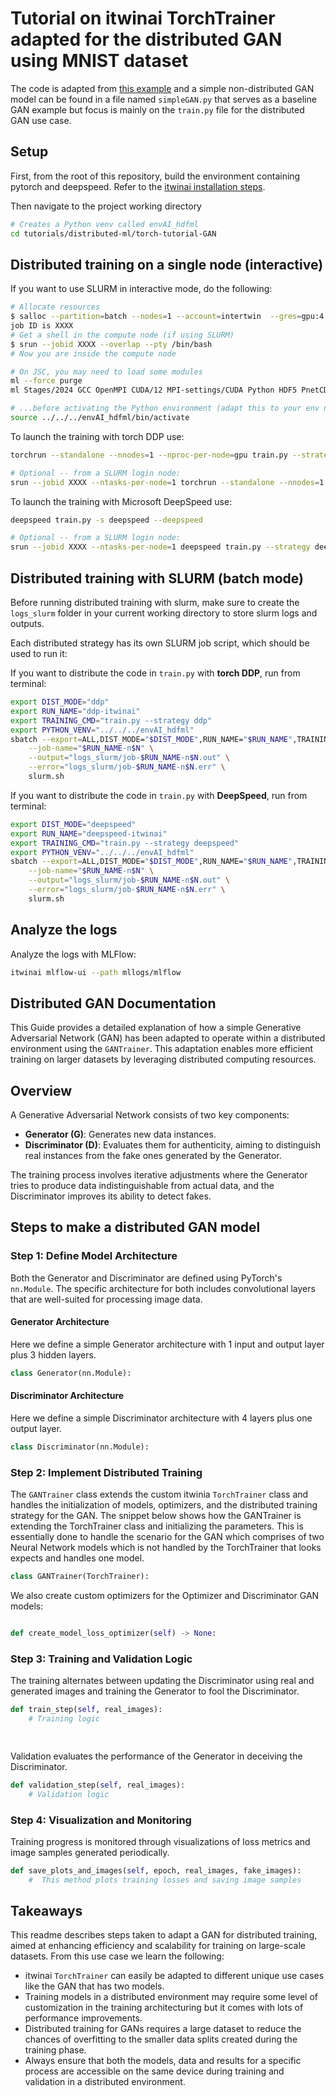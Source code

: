 # Tutorial on itwinai TorchTrainer adapted for the distributed GAN using MNIST dataset

The code is adapted from
[this example](https://github.com/pytorch/examples/blob/main/mnist/main.py)
and a simple non-distributed GAN model can be found in a file named `simpleGAN.py`
that serves as a baseline GAN example but focus is mainly on the `train.py`
file for the distributed GAN use case.

## Setup

First, from the root of this repository, build the environment containing
pytorch and deepspeed.
Refer to the [itwinai installation steps](https://itwinai.readthedocs.io/latest/getting-started/getting_started_with_itwinai.html#install-itwinai).

Then navigate to the project working directory

```bash
# Creates a Python venv called envAI_hdfml
cd tutorials/distributed-ml/torch-tutorial-GAN
```

## Distributed training on a single node (interactive)

If you want to use SLURM in interactive mode, do the following:

```bash
# Allocate resources
$ salloc --partition=batch --nodes=1 --account=intertwin  --gres=gpu:4 --time=1:59:00
job ID is XXXX
# Get a shell in the compute node (if using SLURM)
$ srun --jobid XXXX --overlap --pty /bin/bash 
# Now you are inside the compute node

# On JSC, you may need to load some modules
ml --force purge
ml Stages/2024 GCC OpenMPI CUDA/12 MPI-settings/CUDA Python HDF5 PnetCDF libaio mpi4py

# ...before activating the Python environment (adapt this to your env name/path)
source ../../../envAI_hdfml/bin/activate
```

To launch the training with torch DDP use:

```bash
torchrun --standalone --nnodes=1 --nproc-per-node=gpu train.py --strategy ddp

# Optional -- from a SLURM login node:
srun --jobid XXXX --ntasks-per-node=1 torchrun --standalone --nnodes=1 --nproc-per-node=gpu train.py --strategy ddp
```

To launch the training with Microsoft DeepSpeed use:

```bash
deepspeed train.py -s deepspeed --deepspeed

# Optional -- from a SLURM login node:
srun --jobid XXXX --ntasks-per-node=1 deepspeed train.py --strategy deepspeed
```

## Distributed training with SLURM (batch mode)

Before running distributed training with slurm, make sure to create the `logs_slurm` folder in your
current working directory to store slurm logs and outputs.

Each distributed strategy has its own SLURM job script, which
should be used to run it:

If you want to distribute the code in `train.py` with **torch DDP**, run from terminal:
  
```bash
export DIST_MODE="ddp"
export RUN_NAME="ddp-itwinai"
export TRAINING_CMD="train.py --strategy ddp"
export PYTHON_VENV="../../../envAI_hdfml"
sbatch --export=ALL,DIST_MODE="$DIST_MODE",RUN_NAME="$RUN_NAME",TRAINING_CMD="$TRAINING_CMD",PYTHON_VENV="$PYTHON_VENV" \
    --job-name="$RUN_NAME-n$N" \
    --output="logs_slurm/job-$RUN_NAME-n$N.out" \
    --error="logs_slurm/job-$RUN_NAME-n$N.err" \
    slurm.sh
```

If you want to distribute the code in `train.py` with **DeepSpeed**, run from terminal:
  
```bash
export DIST_MODE="deepspeed"
export RUN_NAME="deepspeed-itwinai"
export TRAINING_CMD="train.py --strategy deepspeed"
export PYTHON_VENV="../../../envAI_hdfml"
sbatch --export=ALL,DIST_MODE="$DIST_MODE",RUN_NAME="$RUN_NAME",TRAINING_CMD="$TRAINING_CMD",PYTHON_VENV="$PYTHON_VENV" \
    --job-name="$RUN_NAME-n$N" \
    --output="logs_slurm/job-$RUN_NAME-n$N.out" \
    --error="logs_slurm/job-$RUN_NAME-n$N.err" \
    slurm.sh
```

## Analyze the logs

Analyze the logs with MLFlow:

```bash
itwinai mlflow-ui --path mllogs/mlflow
```

## Distributed GAN Documentation

This Guide provides a detailed explanation of how a simple Generative Adversarial Network (GAN) has been adapted to
operate within a distributed environment using the `GANTrainer`. This adaptation enables more efficient training on
larger datasets by leveraging distributed computing resources.

## Overview

A Generative Adversarial Network consists of two key components:

- **Generator (G)**: Generates new data instances.
- **Discriminator (D)**: Evaluates them for authenticity, aiming to distinguish real instances from the fake ones
generated by the Generator.

The training process involves iterative adjustments where the Generator tries to produce data indistinguishable from
actual data, and the Discriminator improves its ability to detect fakes.

## Steps to make a distributed GAN model

### Step 1: Define Model Architecture

Both the Generator and Discriminator are defined using PyTorch's `nn.Module`. The specific architecture for both
includes convolutional layers that are well-suited for processing image data.

#### Generator Architecture

Here we define a simple Generator architecture with 1 input and output layer plus 3 hidden layers.

```python
class Generator(nn.Module):

```

#### Discriminator Architecture

Here we define a simple Discriminator architecture with 4 layers plus one output layer.

```python
class Discriminator(nn.Module):

```

### Step 2: Implement Distributed Training

The `GANTrainer` class extends the custom itwinia `TorchTrainer` class and handles the initialization of models,
optimizers, and the distributed training strategy for the GAN. The snippet below shows how the GANTrainer is extending
the TorchTrainer class and initializing the parameters.
This is essentially done to handle the scenario for the GAN which comprises of two Neural Network models which is not
handled by the TorchTrainer that looks expects and handles one model.

```python
class GANTrainer(TorchTrainer):

```

We also create custom optimizers for the Optimizer and Discriminator GAN models:

```python

def create_model_loss_optimizer(self) -> None:

```

### Step 3: Training and Validation Logic

The training alternates between updating the Discriminator using real and generated images and training the Generator
to fool the Discriminator.

```python
def train_step(self, real_images):
    # Training logic

   
```

Validation evaluates the performance of the Generator in deceiving the Discriminator.

```python
def validation_step(self, real_images):
    # Validation logic
```

### Step 4: Visualization and Monitoring

Training progress is monitored through visualizations of loss metrics and image samples generated periodically.

```python
def save_plots_and_images(self, epoch, real_images, fake_images):
    #  This method plots training losses and saving image samples
```

## Takeaways

This readme describes steps taken to adapt a GAN for distributed training, aimed at enhancing efficiency and scalability
for training on large-scale datasets. From this use case we learn the following:

- itwinai `TorchTrainer` can easily be adapted to different unique use cases like the GAN that has two models.
- Training models in a distributed environment may require some level of customization in the training architecturing but
it comes with lots of performance improvements.
- Distributed training for GANs requires a large dataset to reduce the chances of overfitting to the smaller data splits
created during the training phase.
- Always ensure that both the models, data and results for a specific process are accessible on the same device during training
and validation in a distributed environment.
